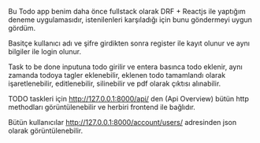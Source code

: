 
Bu Todo app benim daha önce fullstack olarak DRF + Reactjs ile yaptığım deneme uygulamasıdır,
istenilenleri karşıladığı için bunu göndermeyi uygun gördüm.

Basitçe kullanıcı adı ve şifre girdikten sonra register ile kayıt olunur ve aynı bilgiler ile login olunur. 

Task to be done inputuna todo girilir ve entera basınca todo eklenir, aynı zamanda todoya tagler eklenebilir,
eklenen todo tamamlandı olarak işaretlenebilir, editlenebilir, silinebilir ve pdf olarak çıktısı alınabilir.

TODO taskleri için http://127.0.0.1:8000/api/ den (Api Overview) bütün http methodları görüntülenebilir ve
herbiri frontend ile bağlıdır.

Bütün kullanıcılar http://127.0.0.1:8000/account/users/ adresinden json olarak görüntülenebilir.

